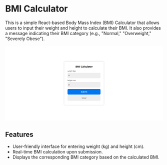 # BMI Calculator

This is a simple React-based Body Mass Index (BMI) Calculator that allows users to input their weight and height to calculate their BMI. It also provides a message indicating their BMI category (e.g., "Normal," "Overweight," "Severely Obese").

![BMI Calculator Preview](./public/assets/bmi-calculator-preview.png)

## Features

- User-friendly interface for entering weight (kg) and height (cm).
- Real-time BMI calculation upon submission.
- Displays the corresponding BMI category based on the calculated BMI.
